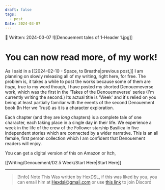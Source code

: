 ```yaml
---
draft: false
tags:
  - post
Date: 2024-03-07
---
```

📆 Written: 2024-03-07
![[Denouement tales of 1-Header 1.jpg]]
# You can now read more, of my work! 
As I said in a [[2024-02-10 - Space, to Breathe|previous post,]] I am planning on slowly releasing all of my writing, right here, for free. The problem is, it takes a while to post the works because some of them are *huge,* true to my word though, I have posted my shorted Denouemeverse work, which was the first in the 'Takes of the Denouemeverse' series (I'm currently writing the second.) Its actual title is 'Week' and it's relied on you being at least partially familiar with the events of the second Denouement book (In Her we Trust) as it is a character exploration. 

Each chapter (and they are *long* chapters) is a complete tale of one character, each taking place in a single day in their life. We experience a week in the life of the crew of the Follower starship Basilica in five independent stories which are connected by a wider narrative. This is an all female, first person collection which I am confident that Denouement readers will enjoy. 

You can get a digital version of this on Amazon or Itch,

[[Writing/Denouement/D2.5 Week/Start Here|Start Here]]

---

> [!info] Note
> This Was written by HexDSL, if this was liked by you, you can email him at [Hexdsl@gmail.com](mailto:hexdsl@gmail.com) or use [this link](https://discord.hexdsl.com) to join Discord